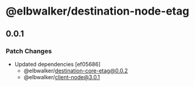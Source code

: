 # @elbwalker/destination-node-etag

## 0.0.1

### Patch Changes

- Updated dependencies [ef05686]
  - @elbwalker/destination-core-etag@0.0.2
  - @elbwalker/client-node@3.0.1
